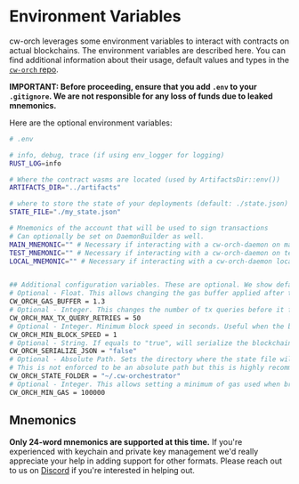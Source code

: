 # Environment Variables

cw-orch leverages some environment variables to interact with contracts on actual blockchains. The environment variables are described here. You can find additional information about their usage, default values and types in the [`cw-orch` repo](https://github.com/AbstractSDK/cw-orchestrator/blob/main/packages/cw-orch-core/src/env.rs).

**IMPORTANT: Before proceeding, ensure that you add `.env` to your `.gitignore`. We are not responsible for any loss of funds due to leaked mnemonics.**

Here are the optional environment variables:

```bash
# .env

# info, debug, trace (if using env_logger for logging)
RUST_LOG=info

# Where the contract wasms are located (used by ArtifactsDir::env())
ARTIFACTS_DIR="../artifacts"

# where to store the state of your deployments (default: ./state.json)
STATE_FILE="./my_state.json"

# Mnemonics of the account that will be used to sign transactions
# Can optionally be set on DaemonBuilder as well.
MAIN_MNEMONIC="" # Necessary if interacting with a cw-orch-daemon on mainnet
TEST_MNEMONIC="" # Necessary if interacting with a cw-orch-daemon on testnet
LOCAL_MNEMONIC="" # Necessary if interacting with a cw-orch-daemon locally


## Additional configuration variables. These are optional. We show default values here: 
# Optional - Float. This allows changing the gas buffer applied after tx simulation
CW_ORCH_GAS_BUFFER = 1.3 
# Optional - Integer. This changes the number of tx queries before it fails if it doesn't find any result
CW_ORCH_MAX_TX_QUERY_RETRIES = 50 
# Optional - Integer. Minimum block speed in seconds. Useful when the block speeds are varying a lot
CW_ORCH_MIN_BLOCK_SPEED = 1 
# Optional - String. If equals to "true", will serialize the blockchain messages as json (for easy copying) instead of Rust Debug formatting
CW_ORCH_SERIALIZE_JSON = "false" 
# Optional - Absolute Path. Sets the directory where the state file will be saved.
# This is not enforced to be an absolute path but this is highly recommended
CW_ORCH_STATE_FOLDER = "~/.cw-orchestrator"
# Optional - Integer. This allows setting a minimum of gas used when broadcasting transactions
CW_ORCH_MIN_GAS = 100000
```

## Mnemonics

**Only 24-word mnemonics are supported at this time.** If you're experienced with keychain and private key management we'd really appreciate your help in adding support for other formats. Please reach out to us on [Discord](https://discord.gg/uch3Tq3aym) if you're interested in helping out.
